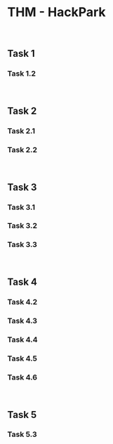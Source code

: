 # THM - HackPark

<br>

## Task 1

### Task 1.2

> 

<br>

## Task 2

### Task 2.1

> 

### Task 2.2

> 

<br>

## Task 3

### Task 3.1

> 

### Task 3.2

> 

### Task 3.3

> 

<br>

## Task 4

### Task 4.2

> 

### Task 4.3

> 

### Task 4.4

> 

### Task 4.5

> 

### Task 4.6

> 

<br>

## Task 5

### Task 5.3

> 

<br>

